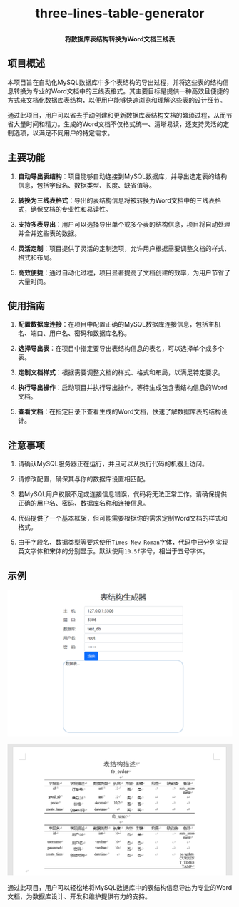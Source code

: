 <h1 align="center" style="margin: 30px 0 30px; font-weight: bold;">three-lines-table-generator</h1>
<h4 align="center">将数据库表结构转换为Word文档三线表</h4>


## 项目概述

本项目旨在自动化MySQL数据库中多个表结构的导出过程，并将这些表的结构信息转换为专业的Word文档中的三线表格式。其主要目标是提供一种高效且便捷的方式来文档化数据库表结构，以便用户能够快速浏览和理解这些表的设计细节。

通过此项目，用户可以省去手动创建和更新数据库表结构文档的繁琐过程，从而节省大量时间和精力。生成的Word文档不仅格式统一、清晰易读，还支持灵活的定制选项，以满足不同用户的特定需求。


## 主要功能

1. **自动导出表结构**：项目能够自动连接到MySQL数据库，并导出选定表的结构信息，包括字段名、数据类型、长度、缺省值等。

2. **转换为三线表格式**：导出的表结构信息将被转换为Word文档中的三线表格式，确保文档的专业性和易读性。

3. **支持多表导出**：用户可以选择导出单个或多个表的结构信息，项目将自动处理并合并这些表的数据。

4. **灵活定制**：项目提供了灵活的定制选项，允许用户根据需要调整文档的样式、格式和布局。

5. **高效便捷**：通过自动化过程，项目显著提高了文档创建的效率，为用户节省了大量时间。

## 使用指南

1. **配置数据库连接**：在项目中配置正确的MySQL数据库连接信息，包括主机名、端口、用户名、密码和数据库名称。

2. **选择导出表**：在项目中指定要导出表结构信息的表名，可以选择单个或多个表。

3. **定制文档样式**：根据需要调整文档的样式、格式和布局，以满足特定要求。

4. **执行导出操作**：启动项目并执行导出操作，等待生成包含表结构信息的Word文档。

5. **查看文档**：在指定目录下查看生成的Word文档，快速了解数据库表的结构设计。



## 注意事项

1. 请确认MySQL服务器正在运行，并且可以从执行代码的机器上访问。

2. 请修改配置，确保其与你的数据库设置相匹配。

3. 若MySQL用户权限不足或连接信息错误，代码将无法正常工作。请确保提供正确的用户名、密码、数据库名称和连接信息。

4. 代码提供了一个基本框架，但可能需要根据你的需求定制Word文档的样式和格式。

5. 由于字段名、数据类型等要求使用`Times New Roman`字体，代码中已分列实现英文字体和宋体的分别显示。默认使用`10.5f`字号，相当于五号字体。


## 示例
![capture1](img/capture1.png)

![capture2](img/capture2.png)

通过此项目，用户可以轻松地将MySQL数据库中的表结构信息导出为专业的Word文档，为数据库设计、开发和维护提供有力的支持。
